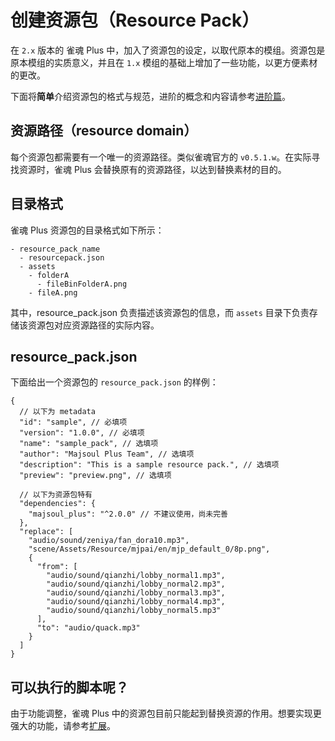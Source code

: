 # 创建资源包（Resource Pack）

在 `2.x` 版本的 雀魂 Plus 中，加入了资源包的设定，以取代原本的模组。资源包是原本模组的实质意义，并且在 `1.x` 模组的基础上增加了一些功能，以更方便素材的更改。

下面将**简单**介绍资源包的格式与规范，进阶的概念和内容请参考[进阶篇](v2_resourcepack_advanced)。

## 资源路径（resource domain）

每个资源包都需要有一个唯一的资源路径。类似雀魂官方的 `v0.5.1.w`。在实际寻找资源时，雀魂 Plus 会替换原有的资源路径，以达到替换素材的目的。

## 目录格式

雀魂 Plus 资源包的目录格式如下所示：

```
- resource_pack_name
  - resourcepack.json
  - assets
    - folderA
      - fileBinFolderA.png
    - fileA.png
```

其中，resource_pack.json 负责描述该资源包的信息，而 `assets` 目录下负责存储该资源包对应资源路径的实际内容。

## resource_pack.json

下面给出一个资源包的 `resource_pack.json` 的样例：

```jsonc
{
  // 以下为 metadata
  "id": "sample", // 必填项
  "version": "1.0.0", // 必填项
  "name": "sample_pack", // 选填项
  "author": "Majsoul Plus Team", // 选填项
  "description": "This is a sample resource pack.", // 选填项
  "preview": "preview.png", // 选填项

  // 以下为资源包特有
  "dependencies": {
    "majsoul_plus": "^2.0.0" // 不建议使用，尚未完善
  },
  "replace": [
    "audio/sound/zeniya/fan_dora10.mp3",
    "scene/Assets/Resource/mjpai/en/mjp_default_0/8p.png",
    {
      "from": [
        "audio/sound/qianzhi/lobby_normal1.mp3",
        "audio/sound/qianzhi/lobby_normal2.mp3",
        "audio/sound/qianzhi/lobby_normal3.mp3",
        "audio/sound/qianzhi/lobby_normal4.mp3",
        "audio/sound/qianzhi/lobby_normal5.mp3"
      ],
      "to": "audio/quack.mp3"
    }
  ]
}
```

## 可以执行的脚本呢？

由于功能调整，雀魂 Plus 中的资源包目前只能起到替换资源的作用。想要实现更强大的功能，请参考[扩展](v2_extension)。
